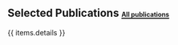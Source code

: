 <h2><i class="fa fa-chevron-right"></i> Selected Publications <a href="/publications"><span style="font-size: 60%"><strong>All publications</strong></span><img src="/images/external-link.png" style="border: 0; width: 0.7em;" /></a></h2>




<table class="table table-hover">
{{ items.details }}
</table>

